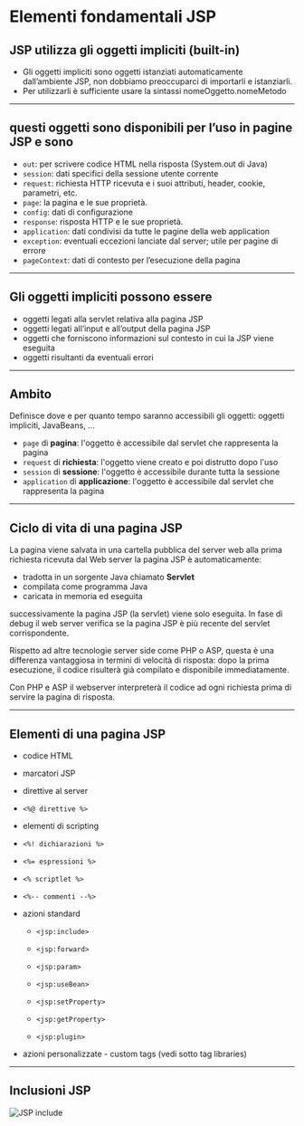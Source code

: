# Elementi fondamentali JSP

## JSP utilizza gli oggetti impliciti (built-in)

* Gli oggetti impliciti sono oggetti istanziati automaticamente dall’ambiente JSP, non dobbiamo preoccuparci di importarli e istanziarli.
* Per utilizzarli è sufficiente usare la sintassi nomeOggetto.nomeMetodo

---

## questi oggetti sono disponibili per l’uso in pagine JSP e sono

* `out`: per scrivere codice HTML nella risposta (System.out di Java)
* `session`: dati specifici della sessione utente corrente
* `request`: richiesta HTTP ricevuta e i suoi attributi, header, cookie, parametri, etc.
* `page`: la pagina e le sue proprietà.
* `config`: dati di configurazione
* `response`: risposta HTTP e le sue proprietà.
* `application`: dati condivisi da tutte le pagine della web application
* `exception`: eventuali eccezioni lanciate dal server; utile per pagine di errore
* `pageContext`: dati di contesto per l’esecuzione della pagina

---

## Gli oggetti impliciti possono essere

* oggetti legati alla servlet relativa alla pagina JSP
* oggetti legati all’input e all’output della pagina JSP
* oggetti che forniscono informazioni sul contesto in cui la JSP viene eseguita
* oggetti risultanti da eventuali errori

---

## Ambito

Definisce dove e per quanto tempo saranno accessibili gli oggetti: oggetti impliciti, JavaBeans, ...

* `page` di **pagina**: l'oggetto è accessibile dal servlet che rappresenta la pagina
* `request` di **richiesta**: l'oggetto viene creato e poi distrutto dopo l'uso
* `session` di **sessione**: l'oggetto è accessibile durante tutta la sessione
* `application` di **applicazione**: l'oggetto è accessibile dal servlet che rappresenta la pagina

---

## Ciclo di vita di una pagina JSP

La pagina viene salvata in una cartella pubblica del server web alla prima richiesta ricevuta dal Web server la pagina JSP è automaticamente:

* tradotta in un sorgente Java chiamato **Servlet**
* compilata come programma Java
* caricata in memoria ed eseguita

successivamente la pagina JSP (la servlet) viene solo eseguita. In fase di debug il web server verifica se la pagina JSP è più recente del servlet corrispondente.

Rispetto ad altre tecnologie server side come PHP o ASP, questa è una differenza vantaggiosa in termini di velocità di risposta: dopo la prima esecuzione, il codice risulterà già compilato e disponibile immediatamente.

Con PHP e ASP il webserver interpreterà il codice ad ogni richiesta prima di servire la pagina di risposta.

---

## Elementi di una pagina JSP

* codice HTML

* marcatori JSP

* direttive al server

* `<%@ direttive %>`

* elementi di scripting

* `<%! dichiarazioni %>`

* `<%= espressioni %>`

* `<% scriptlet %>`

* `<%-- commenti --%>`

* azioni standard

  * `<jsp:include>`

  * `<jsp:forward>`

  * `<jsp:param>`

  * `<jsp:useBean>`

  * `<jsp:setProperty>`

  * `<jsp:getProperty>`

  * `<jsp:plugin>`

* azioni personalizzate - custom tags (vedi sotto tag libraries)

---

## Inclusioni JSP

![JSP include](https://raw.githubusercontent.com/maboglia/CorsoJava/master/appunti/img/prj_JSP_schema_inclusioni.png)